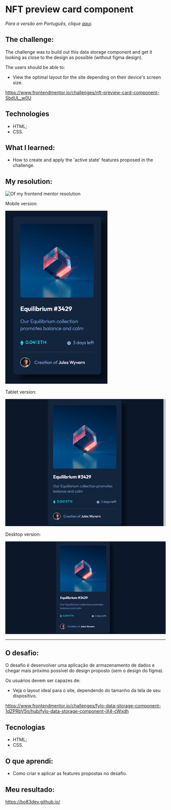 # NFT preview card component

_Para a versão em Português, clique [aqui](#portuguese)._

## The challenge:

The challenge was to build out this data storage component and get it looking as close to the design as possible (without figma design).

The users should be able to:

- View the optimal layout for the site depending on their device's screen size.

https://www.frontendmentor.io/challenges/nft-preview-card-component-SbdUL_w0U


## Technologies

- HTML;
- CSS.

## What I learned:

- How to create and apply the 'active state' features proposed in the challenge.

## My resolution: 

<img src="./src/nft-preview-card-resolution.gif" alt="Of my frontend mentor resolution">


Mobile version:

<img src="./src/nft-preview-card-mobile.gif" alt="The NFT preview card mobile screen gif">

Tablet version:

<img src="./src/nft-preview-card-tablet.gif" alt="The NFT preview card tablet screen gif">

Desktop version:

<img src="./src/nft-preview-card-desktop.gif" alt="The NFT preview card  desktop screen gif">


---

<div id="portuguese">
  
## O desafio:

O desafio é desenvolver uma aplicação de armazenamento de dados e chegar mais próximo possível do design proposto (sem o design do figma).

Os usuários devem ser capazes de:

- Veja o layout ideal para o site, dependendo do tamanho da tela de seu dispositivo.

https://www.frontendmentor.io/challenges/fylo-data-storage-component-1dZPRbV5n/hub/fylo-data-storage-component-jX4-cWxdh


## Tecnologias

- HTML;
- CSS.

## O que aprendi:

- Como criar e aplicar as features propostas no desafio.


## Meu resultado: 

https://bo83dev.github.io/
  

  
